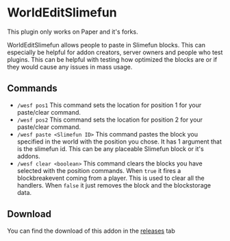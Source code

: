 # WorldEditSlimefun

This plugin only works on Paper and it's forks.

WorldEditSlimefun allows people to paste in Slimefun blocks.
This can especially be helpful for addon creators, server owners and people who test plugins.
This can be helpful with testing how optimized the blocks are or if they would cause any issues in mass usage.

## Commands
- `/wesf pos1` This command sets the location for position 1 for your paste/clear command.
- `/wesf pos2` This command sets the location for position 2 for your paste/clear command.
- `/wesf paste <Slimefun ID>` This command pastes the block you specified in the world with the position you chose. It has 1 argument that is the slimefun id. This can be any placeable Slimefun block or it's addons.
- `/wesf clear <boolean>` This command clears the blocks you have selected with the position commands. When `true` it fires a blockbreakevent coming from a player. This is used to clear all the handlers. When `false` it just removes the block and the blockstorage data.

## Download
You can find the download of this addon in the [releases](https://github.com/Slimefun-Addon-Community/WorldEditSlimefun/releases/tag/latest) tab
